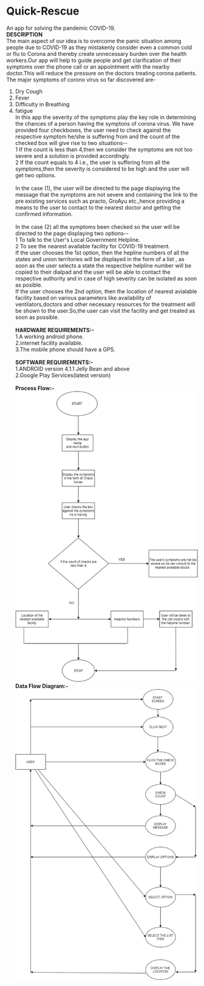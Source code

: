 # Quick-Rescue
An app for solving the pandemic COVID-19.
<br><b>DESCRIPTION</b>
<br>The main aspect of our idea is to overcome the panic situation among  people due to COVID-19 as they mistakenly consider even a common cold or flu to Corona and thereby create unnecessary burden over the health workers.Our app will help to guide people and get clarification of their symptoms over the phone call or an appointment with the nearby doctor.This will reduce the pressure on the doctors treating corona patients.</br>
The major symptoms of corono virus so far discovered are-
 1. Dry Cough
 2. Fever
 3. Difficulty in Breathing
 4. fatigue
<br>In this app the severity of the symptoms play the key role in determining the chances of a person having the symptons of corona virus.
We have provided four checkboxes, the user need to check against the respective symptom he/she is suffering from and the count of the checked box will give rise to two situations--
<br>1 If the count is less than 4,then we consider the symptoms are not too severe and a solution is provided accordingly.
<br>2 If the count equals to 4 i.e., the user is suffering from all the symptoms,then the severity is considered to be high and the user      will get two options.<br>
<br>In the case (1), the user will be directed to the page displaying the message that the symptoms are not severe and containing the link to the pre existing services such as practo, GroAyu etc.,hence providing a means to the user to contact to the nearest doctor and getting the confirmed information.<br>
<br>In the case (2) all the symptoms been checked so the user will be directed to the page displaying two options--
<br>1 To talk to the User's Local Government Helpline.
<br>2 To see the nearest available facility for COVID-19 treatment.
<br>If the user chooses the 1st option, then the hepline numbers of all the states and union territories will be displayed in the form of a list , as soon as the user selects a state the respective helpline number will be copied to their dialpad and the user will be able to contact the respective authority and in case of high severity can be isolated as soon as posible.
<br>If the user chooses the 2nd option, then the location of nearest avialable facility based on various parameters like availability of ventilators,doctors and other necessary resources for the treatment will be shown to the user.So,the user can visit the facility and get treated as soon as possible.<br>
<br><b>HARDWARE REQUIREMENTS:-</b></br>
1.A working android phone. 
<br>2.internet facility available.
<br>3.The mobile phone should have a GPS.<br>
<br><b>SOFTWARE REQUIREMENTS:-</b></br>
1.ANDROID version 4.1.1 Jelly Bean and above
<br>2.Google Play Services(latest version)<br>
<br><b>Process Flow:-</b></br>
![](flowchart.png)
<br><b>Data Flow Diagram:-</b></br>
![](DFD.png)
